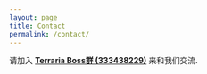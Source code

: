 ```yaml
---
layout: page
title: Contact
permalink: /contact/
---
```


请加入 [**Terraria Boss群 (333438229)**][1] 来和我们交流.

[1]: https://jq.qq.com/?_wv=1027&k=43raylY